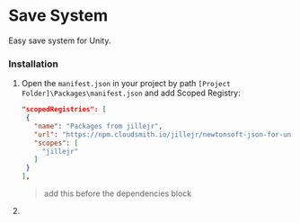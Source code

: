 # Save System
 Easy save system for Unity.

### Installation
1. Open the `manifest.json` in your project by path `[Project Folder]\Packages\manifest.json` and add Scoped Registry:
   ```json
   "scopedRegistries": [
    {
      "name": "Packages from jillejr",
      "url": "https://npm.cloudsmith.io/jillejr/newtonsoft-json-for-unity/",
      "scopes": [
        "jillejr"
      ]
    }
   ],
   ```
   > add this before the dependencies block
2. 
   
